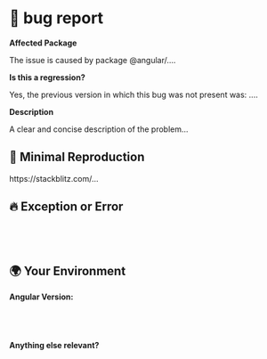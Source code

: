 <!--🔅🔅🔅🔅🔅🔅🔅🔅🔅🔅🔅🔅🔅🔅🔅🔅🔅🔅🔅🔅🔅🔅🔅🔅🔅🔅🔅🔅🔅🔅🔅

Oh hi there! 😄 

To expedite issue processing please search open and closed issues before submitting a new one.
Existing issues often contain information about workarounds, resolution, or progress updates.

🔅🔅🔅🔅🔅🔅🔅🔅🔅🔅🔅🔅🔅🔅🔅🔅🔅🔅🔅🔅🔅🔅🔅🔅🔅🔅🔅🔅🔅🔅🔅🔅🔅-->


# 🐞 bug report

**Affected Package**
<!-- If you can pin-point one or more @angular/* packages as the source of the bug please share that info: -->

<!-- ✍️edit: --> The issue is caused by package @angular/....


**Is this a regression?**

<!-- If this behavior used to work in the previous version, please share the previous known version not affected by the bug. -->

<!-- ✍️edit: --> Yes, the previous version in which this bug was not present was: ....


**Description**

<!-- ✍️edit: --> A clear and concise description of the problem...


## 🔬 Minimal Reproduction
<!--
Please create minimal reproduction of the issue starting with this template: https://stackblitz.com/fork/angular-issue-repro2
Share the link to the Stackblitz below
-->

<!-- ✍️edit: --> https://stackblitz.com/...

<!--
If StackBlitz is not suitable for reproduction of your issue, please create a minimal GitHub repository with the reproduction of the issue and share it below.
-->

## 🔥 Exception or Error
<pre><code>
<!-- ✍️If the issue is accompanied with an exception or an error, please share it below: -->

</code></pre>


## 🌍  Your Environment

**Angular Version:**
<pre><code>
<!-- ✍️run `ng version` and paste output below -->

</code></pre>

**Anything else relevant?**
<!-- ✍️Is this a browser specific issue? If so, please specify the browser and version. -->

<!-- ✍️Does any of these matter operating system, IDE, package manager, HTTP server, ...? Is so please mention it below. -->
